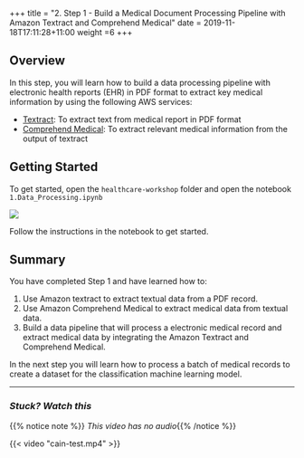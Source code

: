 +++
title = "2. Step 1 - Build a Medical Document Processing Pipeline with Amazon Textract and Comprehend Medical"
date = 2019-11-18T17:11:28+11:00
weight =6
+++


## Overview

In this step, you will learn how to build a data processing pipeline with electronic health reports (EHR) in PDF format to extract key medical information by using the following AWS services:

- [Textract](https://aws.amazon.com/textract/): To extract text from medical report in PDF format
- [Comprehend Medical](https://aws.amazon.com/comprehend/medical/): To extract relevant medical information from the output of textract

## Getting Started

To get started, open the `healthcare-workshop` folder and open the notebook `1.Data_Processing.ipynb`


![](/images/module-medical-document-processing-and-classification/step1-1.png )

Follow the instructions in the notebook to get started.


## Summary
You have completed Step 1 and have learned how to:
1. Use Amazon textract to extract textual data from a PDF record.
2. Use Amazon Comprehend Medical to extract medical data from textual data.
3. Build a data pipeline that will process a electronic medical record and extract medical data by integrating the Amazon Textract and Comprehend Medical.



In the next step you will learn how to process a batch of medical records to create a dataset for the classification machine learning model.

---

### *Stuck? Watch this*

{{% notice note %}} 
*This video has no audio*{{% /notice %}}


{{< video "cain-test.mp4" >}}
